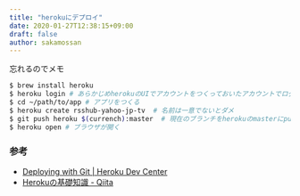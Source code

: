 ```yaml
---
title: "herokuにデプロイ"
date: 2020-01-27T12:38:15+09:00
draft: false
author: sakamossan
---
```


忘れるのでメモ

```bash
$ brew install heroku
$ heroku login # あらかじめherokuのUIでアカウントをつくっておいたアカウントでログイン
$ cd ~/path/to/app # アプリをつくる
$ heroku create rsshub-yahoo-jp-tv  # 名前は一意でないとダメ
$ git push heroku $(currench):master  # 現在のブランチをherokuのmasterにpush
$ heroku open # ブラウザが開く
```

### 参考

- [Deploying with Git | Heroku Dev Center](https://devcenter.heroku.com/articles/git)
- [Herokuの基礎知識 - Qiita](https://qiita.com/daisukeoda/items/42e802c498ca8a78b8f2)


